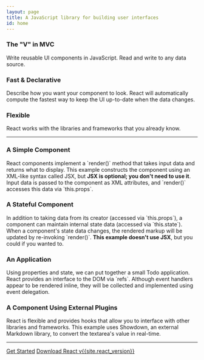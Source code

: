 ```yaml
---
layout: page
title: A JavaScript library for building user interfaces
id: home
---
```

<section class="light home-section">
  <div class="marketing-row">
    <div class="marketing-col">
      <h3>The &quot;V&quot; in MVC</h3>
      <p>
        Write reusable UI components in JavaScript. Read and write to any data source.
      </p>
    </div>
    <div class="marketing-col">
      <h3>Fast &amp; Declarative</h3>
      <p>
        Describe how you want your component to look. React will automatically compute
        the fastest way to keep the UI up-to-date when the data changes.
      </p>
    </div>
    <div class="marketing-col">
      <h3>Flexible</h3>
      <p>
        React works with the libraries and frameworks that you already know.
      </p>
    </div>
  </div>
</section>
<hr class="home-divider" />
<section class="home-section">
  <div id="examples">
    <div class="example">
      <h3>A Simple Component</h3>
      <p>
        React components implement a `render()` method that takes input data and
        returns what to display. This example constructs the component using an
        XML-like syntax called JSX, but <strong>JSX is optional; you don&apos;t
        need to use it</strong>. Input data is passed to the component as XML
        attributes, and `render()` accesses this data via `this.props`.
      </p>
      <div id="helloExample"></div>
    </div>
    <div class="example">
      <h3>A Stateful Component</h3>
      <p>
        In addition to taking data from its creator (accessed via `this.props`),
        a component can maintain internal state data (accessed via
        `this.state`). When a component's state data changes, the rendered
        markup will be updated by re-invoking `render()`. <strong>This example
        doesn&apos;t use JSX</strong>, but you could if you wanted to.
      </p>
      <div id="timerExample"></div>
    </div>
    <div class="example">
      <h3>An Application</h3>
      <p>
        Using properties and state, we can put together a small Todo
        application. React provides an interface to the DOM via `refs`. Although
        event handlers appear to be rendered inline, they will be
        collected and implemented using event delegation.
      </p>
      <div id="todoExample"></div>
    </div>
    <div class="example">
      <h3>A Component Using External Plugins</h3>
      <p>
        React is flexible and provides hooks that allow you to interface with
        other libraries and frameworks. This example uses Showdown, an external
        Markdown library, to convert the textarea's value in real-time.
      </p>
      <div id="markdownExample"></div>
    </div>
  </div>
  <script type="text/javascript" src="js/examples/hello.js"></script>
  <script type="text/javascript" src="js/examples/timer.js"></script>
  <script type="text/javascript" src="js/examples/todo.js"></script>
  <script type="text/javascript" src="js/examples/markdown.js"></script>
</section>
<hr class="home-divider" />
<section class="home-bottom-section">
  <div class="buttons-unit">
    <a href="docs/getting-started.html" class="button">Get Started</a>
    <a href="downloads.html" class="button">Download React v{{site.react_version}}</a>
  </div>
</section>
